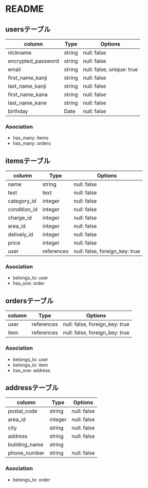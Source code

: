 # README

## usersテーブル

| column             | Type    | Options                   |
| ------------------ | ------- | ------------------------- |
| nickname           | string  | null: false               |
| encrypted_password | string  | null: false               |
| email              | string  | null: false, unique: true |
| first_name_kanji   | string  | null: false               |
| last_name_kanji    | string  | null: false               |
| first_name_kana    | string  | null: false               |
| last_name_kane     | string  | null: false               |
| birthday           | Date    | null: false               |


### Asociation
- has_many: items
- has_many: orders



## itemsテーブル

| column       | Type       | Options                        |
| ------------ | ---------- | ------------------------------ |
| name         | string     | null: false                    |
| text         | text       | null: false                    |
| category_id  | integer    | null: false                    |
| condition_id | integer    | null: false                    |
| charge_id    | integer    | null: false                    |
| area_id      | integer    | null: false                    |
| delively_id  | integer    | null: false                    |
| price        | integer    | null: false                    |
| user         | references | null: false, foreign_key: true |

### Asociation
- belongs_to: user
- has_one: order


## ordersテーブル

| column  | Type       | Options                        |
| ------- | ---------- | ------------------------------ |
| user    | references | null: false, foreign_key: true |
| item    | references | null: false, foreign_key: true |

### Asociation
- belongs_to: user
- belongs_to: item
- has_one: address


## addressテーブル

| column        | Type    | Options     |
| ------------- | ------- | ----------- |
| postal_code   | string  | null: false |
| area_id       | integer | null: false |
| city          | string  | null: false |
| address       | string  | null: false |
| building_name | string  |             |
| phone_number  | string  | null: false |

### Asociation
- belongs_to: order